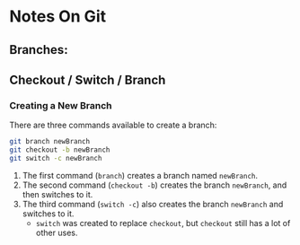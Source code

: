 
# Notes On Git


## Branches:
## Checkout / Switch / Branch

### Creating a New Branch
There are three commands available to create a branch:
```bash
git branch newBranch
git checkout -b newBranch
git switch -c newBranch
```

1. The first command (`branch`) creates a branch named `newBranch`.  
1. The second command (`checkout -b`) creates the branch `newBranch`, and then switches to it.  
1. The third command (`switch -c`) also creates the branch `newBranch` and switches to it.  
    * `switch` was created to replace `checkout`, but `checkout` still has a lot of other uses.  





